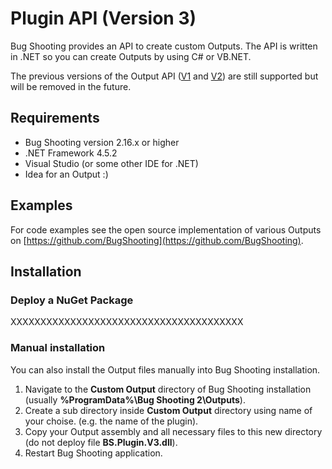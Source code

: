 # Plugin API (Version 3)

Bug Shooting provides an API to create custom Outputs. The API is written in .NET so you can create Outputs by using C# or VB.NET.

The previous versions of the Output API ([V1](https://bugshooting.manuscript.com/f/page?W26) and [V2](https://bugshooting.manuscript.com/f/page?W34)) are still supported but will be removed in the future.

## Requirements

- Bug Shooting version 2.16.x or higher
- .NET Framework 4.5.2
- Visual Studio (or some other IDE for .NET)
- Idea for an Output :)

## Examples

For code examples see the open source implementation of various Outputs on [https://github.com/BugShooting](https://github.com/BugShooting).

## Installation

### Deploy a NuGet Package

XXXXXXXXXXXXXXXXXXXXXXXXXXXXXXXXXXXXXXX

### Manual installation

You can also install the Output files manually into Bug Shooting installation.

1. Navigate to the **Custom Output** directory of Bug Shooting installation (usually **%ProgramData%\Bug Shooting 2\Outputs**).
2. Create a sub directory inside **Custom Output** directory using name of your choise. (e.g. the name of the plugin).
3. Copy your Output assembly and all necessary files to this new directory (do not deploy file **BS.Plugin.V3.dll**).
4. Restart Bug Shooting application.
